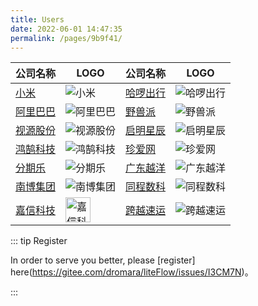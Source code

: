 ```yaml
---
title: Users
date: 2022-06-01 14:47:35
permalink: /pages/9b9f41/
---
```


| 公司名称                                                | LOGO                                | 公司名称                                 | LOGO                                |
| ------------------------------------------------------- | ----------------------------------- | ---------------------------------------- | ----------------------------------- |
| [小米](https://mi.com)                                  | ![小米](/img/users/mi.png)          | [哈啰出行](https://www.hello-inc.com)    | ![哈啰出行](/img/users/hello.png)   |
| [阿里巴巴](https://www.alibabagroup.com/cn/global/home) | ![阿里巴巴](/img/users/alibaba.png) | [野兽派](https://www.thebeastshop.com)   | ![野兽派](/img/users/beast.png)     |
| [视源股份](http://www.cvte.com)                         | ![视源股份](/img/users/sygf.png)    | [启明星辰](https://www.venustech.com.cn) | ![启明星辰](/img/users/qmxc.png)    |
| [鸿鹄科技](http://www.swanit.cn)                        | ![鸿鹄科技](/img/users/hhkj.png)    | [珍爱网](https://www.zhenai.com)         | ![珍爱网](/img/users/zhenai.png)    |
| [分期乐](http://www.fenqile.com)                        | ![分期乐](/img/users/fenqi.png)     | [广东越洋](http://www.cenyy.com/)        | ![广东越洋](/img/users/yueyang.png) |
| [南博集团](http://www.gdnanbo.com/)                     | ![南博集团](/img/users/nanbo.png)   | [同程数科](https://lydigi.com)           | ![同程数科](/img/users/tcsk.png)    |
| [嘉信科技](https://www.jiaxintec.com/)                  | <img src="/img/users/jiaxin.png" alt="嘉信科技" style="height:40px;" /> | [跨越速运](https://www.ky-express.com/)  | ![跨越速运](/img/users/kuayue.png)  |

::: tip Register

In order to serve you better, please [register] here(https://gitee.com/dromara/liteFlow/issues/I3CM7N)。

:::